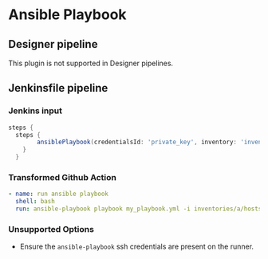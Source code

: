 # Ansible Playbook

## Designer pipeline

This plugin is not supported in Designer pipelines.

## Jenkinsfile pipeline

### Jenkins input

```groovy
steps {
  steps {
        ansiblePlaybook(credentialsId: 'private_key', inventory: 'inventories/a/hosts', playbook: 'my_playbook.yml')
    }
  }
```

### Transformed Github Action

```yaml
- name: run ansible playbook
  shell: bash
  run: ansible-playbook playbook my_playbook.yml -i inventories/a/hosts
```

### Unsupported Options

- Ensure the `ansible-playbook` ssh credentials are present on the runner.
